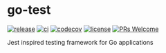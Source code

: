 # go-test

[![release](https://img.shields.io/github/v/release/dunstack/go-test)](https://github.com/dunstack/go-test/releases)
[![ci](https://github.com/dunstack/go-test/actions/workflows/ci.yml/badge.svg)](https://github.com/dunstack/go-test/actions/workflows/ci.yml)
[![codecov](https://codecov.io/gh/DunStack/go-test/graph/badge.svg?token=L8N7Q1IB1K)](https://codecov.io/gh/DunStack/go-test)
[![license](https://img.shields.io/github/license/dunstack/go-test)](https://github.com/dunstack/go-test/blob/main/LICENSE)
[![PRs Welcome](https://img.shields.io/badge/PRs-welcome-brightgreen.svg?style=flat-square)](https://makeapullrequest.com)

Jest inspired testing framework for Go applications
